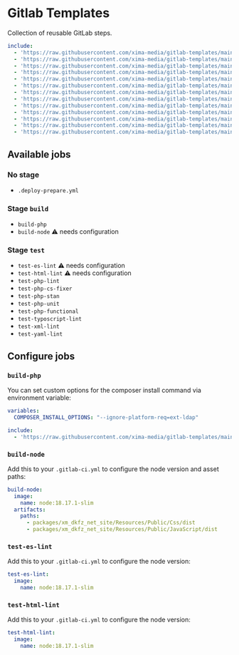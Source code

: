 # Gitlab Templates

Collection of reusable GitLab steps.

```yml
include:
  - 'https://raw.githubusercontent.com/xima-media/gitlab-templates/main/.deploy-prepare.yml'
  - 'https://raw.githubusercontent.com/xima-media/gitlab-templates/main/build-php.yml'
  - 'https://raw.githubusercontent.com/xima-media/gitlab-templates/main/build-node.yml'
  - 'https://raw.githubusercontent.com/xima-media/gitlab-templates/main/test-es-lint.yml'
  - 'https://raw.githubusercontent.com/xima-media/gitlab-templates/main/test-html-lint.yml'
  - 'https://raw.githubusercontent.com/xima-media/gitlab-templates/main/test-php-lint.yml'
  - 'https://raw.githubusercontent.com/xima-media/gitlab-templates/main/test-php-cs-fixer.yml'
  - 'https://raw.githubusercontent.com/xima-media/gitlab-templates/main/test-php-stan.yml'
  - 'https://raw.githubusercontent.com/xima-media/gitlab-templates/main/test-php-unit.yml'
  - 'https://raw.githubusercontent.com/xima-media/gitlab-templates/main/test-php-functional.yml'
  - 'https://raw.githubusercontent.com/xima-media/gitlab-templates/main/test-typoscript-lint.yml'
  - 'https://raw.githubusercontent.com/xima-media/gitlab-templates/main/test-xml-lint.yml'
  - 'https://raw.githubusercontent.com/xima-media/gitlab-templates/main/test-yaml-lint.yml'
```

## Available jobs

### No stage
* `.deploy-prepare.yml`

### Stage `build`
* `build-php`
* `build-node` ⚠️ needs configuration

### Stage `test`
* `test-es-lint` ⚠️ needs configuration
* `test-html-lint` ⚠️ needs configuration
* `test-php-lint`
* `test-php-cs-fixer`
* `test-php-stan`
* `test-php-unit`
* `test-php-functional`
* `test-typoscript-lint`
* `test-xml-lint`
* `test-yaml-lint`

## Configure jobs

### `build-php`

You can set custom options for the composer install command via environment variable:

```yaml
variables:
  COMPOSER_INSTALL_OPTIONS: "--ignore-platform-req=ext-ldap"

include:
  - 'https://raw.githubusercontent.com/xima-media/gitlab-templates/main/build-php.yml'
```


### `build-node`

Add this to your `.gitlab-ci.yml` to configure the node version and asset paths:

```yaml
build-node:
  image:
    name: node:18.17.1-slim
  artifacts:
    paths:
      - packages/xm_dkfz_net_site/Resources/Public/Css/dist
      - packages/xm_dkfz_net_site/Resources/Public/JavaScript/dist
```


### `test-es-lint`

Add this to your `.gitlab-ci.yml` to configure the node version:

```yaml
test-es-lint:
  image:
    name: node:18.17.1-slim
```

### `test-html-lint`

Add this to your `.gitlab-ci.yml` to configure the node version:

```yaml
test-html-lint:
  image:
    name: node:18.17.1-slim
```